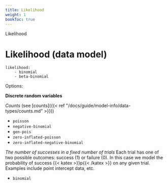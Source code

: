 ```yaml
---
title: Likelihood
weight: 1
bookToc: true
---
```


Likelihood

# Likelihood (data model)

    likelihood:
        - binomial
        - beta-binomial

Options:  

**Discrete random variables**

_Counts_ (see [counts]({{< ref "/docs/guide/model-info/data-types/counts.md" >}}))
- `poisson`
- `negative-binomial`
- `gen-pois`
- `zero-inflated-poisson`
- `zero-inflated-negative-binomial`

_The number of successes in a fixed number of trials_
Each trial has one of two possible outcomes: success (1) or failure (0). In this case we model the probability of success {{< katex >}}p{{< /katex >}} on any given trial. Examples include point intercept data, etc.
- `binomial`
